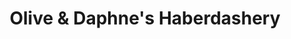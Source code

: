 ---
title: "Olive & Daphne's Haberdashery"
url: /ilkeston/olive-and-daphnes-haberdashery/
shop: sewing
---